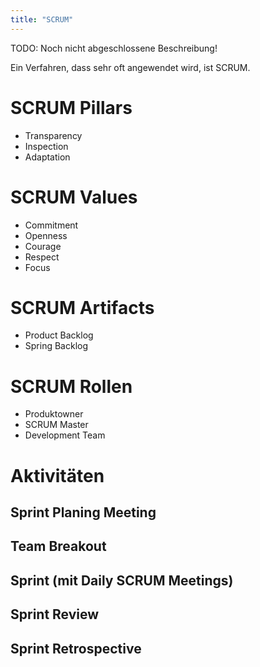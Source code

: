 ```yaml
---
title: "SCRUM"
---
```


TODO: Noch nicht abgeschlossene Beschreibung!

Ein Verfahren, dass sehr oft angewendet wird, ist SCRUM.

# SCRUM Pillars

- Transparency
- Inspection
- Adaptation

# SCRUM Values

- Commitment
- Openness
- Courage
- Respect
- Focus

# SCRUM Artifacts

- Product Backlog
- Spring Backlog

# SCRUM Rollen

- Produktowner
- SCRUM Master
- Development Team

# Aktivitäten

## Sprint Planing Meeting

## Team Breakout

## Sprint (mit Daily SCRUM Meetings)

## Sprint Review

## Sprint Retrospective


